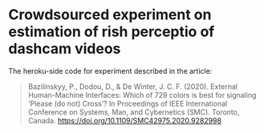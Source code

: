 # Crowdsourced experiment on estimation of rish perceptio of dashcam videos

The heroku-side code for experiment described in the article:
> Bazilinskyy, P., Dodou, D., & De Winter, J. C. F. (2020). External Human-Machine Interfaces: Which of 729 colors is best for signaling ‘Please (do not) Cross’? In Proceedings of IEEE International Conference on Systems, Man, and Cybernetics (SMC). Toronto, Canada. https://doi.org/10.1109/SMC42975.2020.9282998
